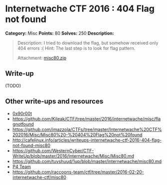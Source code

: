 # Internetwache CTF 2016 : 404 Flag not found

**Category:** Misc
**Points:** 80
**Solves:** 250
**Description:**

> Description: I tried to download the flag, but somehow received only 404 errors :( Hint: The last step is to look for flag pattern.
>
>
> Attachment: [misc80.zip](./misc80.zip)


## Write-up

(TODO)

## Other write-ups and resources

* [0x90r00t](https://0x90r00t.com/2016/02/22/internetwache-ctf-2016-misc-80-404-flag-not-found-write-up/)
* <https://github.com/Kileak/CTF/tree/master/2016/internetwache/misc/flagnotfound>
* <https://github.com/jmazzola/CTFs/tree/master/Internetwache%20CTF%202016/Misc/Misc80%20-%20404%20Flag%20not%20found>
* <http://cafelinux.info/articles/writeups-internetwache-ctf-2016-404-flag-not-found-misc80>
* <https://github.com/WesternCyber/CTF-WriteUp/blob/master/2016/Internetwache/Misc/Misc80.md>
* <https://github.com/tuvshuud/1up/blob/master/internetwache/misc80.md>
* [P4 Team](https://github.com/p4-team/ctf/tree/master/2016-02-20-internetwache/misc_80)
* <https://github.com/raccoons-team/ctf/tree/master/2016-02-20-internetwache-ctf/misc80>
